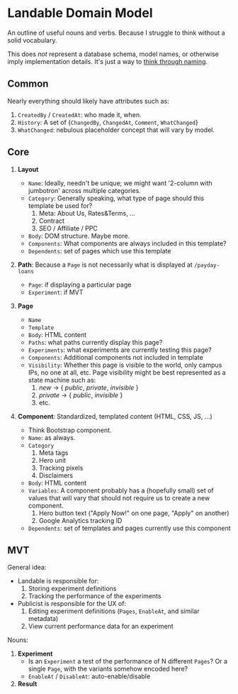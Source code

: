 # Landable Domain Model
An outline of useful nouns and verbs. Because I struggle to think without a solid vocabulary.

This does *not* represent a database schema, model names, or otherwise imply implementation details. It's just a way to [think through naming](http://martinfowler.com/bliki/TwoHardThings.html).

## Common

Nearly everything should likely have attributes such as:

1. `CreatedBy` / `CreatedAt`: who made it, when.
2. `History`: A set of {`ChangedBy`, `ChangedAt`, `Comment`, `WhatChanged`}
3. `WhatChanged`: nebulous placeholder concept that will vary by model.


## Core

1. **Layout**
   - `Name`: Ideally, needn't be unique; we might want '2-column with jumbotron' across multiple categories.
   - `Category`: Generally speaking, what type of page should this template be used for?
     1. Meta: About Us, Rates&Terms, ...
     2. Contract
     3. SEO / Affiliate / PPC
   - `Body`: DOM structure. Maybe more.
   - `Components`: What components are always included in this template?
   - `Dependents`: set of pages which use this template

2. **Path**: Because a `Page` is not necessarily what is displayed at `/payday-loans`
   - `Page`: if displaying a particular page
   - `Experiment`: if MVT

3. **Page**
   - `Name`
   - `Template`
   - `Body`: HTML content
   - `Paths`: what paths currently display this page?
   - `Experiments`: what experiments are currently testing this page?
   - `Components`: Additional components not included in template
   - `Visibility`: Whether this page is visible to the world, only campus IPs, no one at all, etc. Page visibility might be best represented as a state machine such as:
     1. _new_ -> { _public_, _private_, _invisible_ }
     2. _private_ -> { _public_, _invisible_ }
     3. etc.

4. **Component**: Standardized, templated content (HTML, CSS, JS, ...)
   - Think Bootstrap component.
   - `Name`: as always.
   - `Category`
     1. Meta tags
     2. Hero unit
     3. Tracking pixels
     4. Disclaimers
   - `Body`: HTML content
   - `Variables`: A component probably has a (hopefully small) set of values that will vary that should not require us to create a new component.
     1. Hero button text ("Apply Now!" on one page, "Apply" on another)
     2. Google Analytics tracking ID
   - `Dependents`: set of templates and pages currently use this component


## MVT

General idea:

- Landable is responsible for:
  1. Storing experiment definitions
  2. Tracking the performance of the experiments
- Publicist is responsible for the UX of:
  1. Editing experiment definitions (`Pages`, `EnableAt`, and similar metadata)
  2. View current performance data for an experiment

Nouns:

1. **Experiment**
   - Is an `Experiment` a test of the performance of N different `Pages`? Or a single `Page`, with the variants somehow encoded here?
   - `EnableAt` / `DisableAt`: auto-enable/disable
2. **Result**
